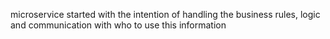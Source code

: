 microservice started with the intention of handling the business rules, logic and communication with who to use this information
